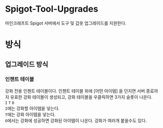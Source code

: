 # Spigot-Tool-Upgrades
마인크래프트 Spigot 서버에서 도구 및 갑옷 업그레이드를 지원한다.

# 방식
## 업그레이드 방식
### 인챈트 테이블
강화 전용 인챈트 테이블이다. 인챈트 테이블 위에 [어떤 아이템] 을 던지면 서버 종료까지 유효한 강화 테이블이 생성되고, 강화 테이블을 우클릭하면 3가지 슬롯이 나온다.<br>
`I` `T` `O`<br>
`I`에는 강화할 아이템을 넣는다.<br>
`T`에는 강화 아이템을 넣는다.<br>
`O`에서는 강화에 성공하면 강화된 아이템이 나온다. 강화가 여러개 붙을수도 있다.<br>
